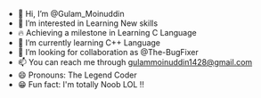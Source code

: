 - 👋 Hi, I’m @Gulam_Moinuddin
- 👀 I’m interested in Learning New skills
- 🔥 Achieving a milestone in Learning C Language
- 🌱 I’m currently learning C++ Language 
- 💞️ I’m looking for collaboration as @The-BugFixer 
- 📫 You can reach me through gulammoinuddin1428@gmail.com
- 😄 Pronouns: The Legend Coder
- 😁 Fun fact: I'm totally Noob LOL !!

<!---
CoderSalaa/CoderSalaa is a ✨ special ✨ repository because its `README.md` (this file) appears on your GitHub profile.
You can click the Preview link to take a look at your changes.
--->
